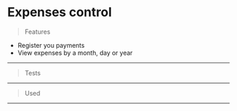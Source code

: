 # Expenses control

> Features
- Register you payments
- View expenses by a month, day or year
---
> Tests
> 
---

> Used

---